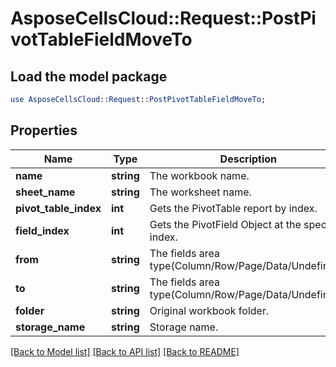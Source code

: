 # AsposeCellsCloud::Request::PostPivotTableFieldMoveTo 

## Load the model package
```perl
use AsposeCellsCloud::Request::PostPivotTableFieldMoveTo;
```

## Properties
Name | Type | Description | Notes
------------ | ------------- | ------------- | -------------
**name** | **string** | The workbook name. |
**sheet_name** | **string** | The worksheet name. |
**pivot_table_index** | **int** | Gets the PivotTable report by index. |
**field_index** | **int** | Gets the PivotField Object at the specific index. |
**from** | **string** | The fields area type(Column/Row/Page/Data/Undefined). |
**to** | **string** | The fields area type(Column/Row/Page/Data/Undefined). |
**folder** | **string** | Original workbook folder. |
**storage_name** | **string** | Storage name. |  

[[Back to Model list]](../README.md#documentation-for-requests) [[Back to API list]](../README.md#documentation-for-api-endpoints) [[Back to README]](../README.md)

